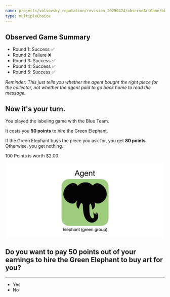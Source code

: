 ```yaml
---
name: projects/volvovsky_reputation/revision_20250424/observeArtGame/observer_choose_to_hire_success_willingness_to_pay.md
type: multipleChoice
---
```


## Observed Game Summary

- Round 1: Success ✅
- Round 2: Failure ❌
- Round 3: Success ✅
- Round 4: Success ✅
- Round 5: Success ✅

_Reminder: This just tells you whether the agent bought the right piece for the collector, not whether the agent paid to go back home to read the message._

## Now it's your turn.

You played the labeling game with the Blue Team.

It costs you **50 points** to hire the Green Elephant.

If the Green Elephant buys the piece you ask for, you get **80 points**. Otherwise, you get nothing.

100 Points is worth $2.00

![elephant image](projects/volvovsky_reputation/agent_elephant.jpg)

## Do you want to pay 50 points out of your earnings to hire the Green Elephant to buy art for you?

---

- Yes
- No
